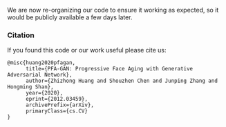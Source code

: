 We are now re-organizing our code to ensure it working as expected, so it would be publicly available a few days later.

### Citation

If you found this code or our work useful please cite us:
```
@misc{huang2020pfagan,
      title={PFA-GAN: Progressive Face Aging with Generative Adversarial Network}, 
      author={Zhizhong Huang and Shouzhen Chen and Junping Zhang and Hongming Shan},
      year={2020},
      eprint={2012.03459},
      archivePrefix={arXiv},
      primaryClass={cs.CV}
}
```